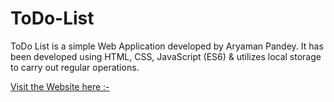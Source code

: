 # ToDo-List
ToDo List is a simple Web Application developed by Aryaman Pandey. It has been developed using HTML, CSS, JavaScript (ES6) &amp; utilizes local storage to carry out regular operations.


[Visit the Website here :- ](https://aryaman-pandey.github.io/ToDo-List/)

